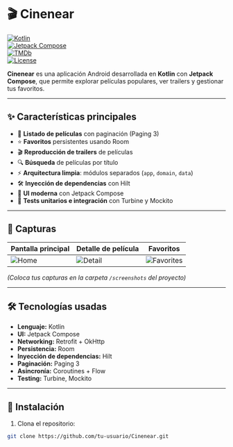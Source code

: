 # 🎬 Cinenear

[![Kotlin](https://img.shields.io/badge/Kotlin-Orange?style=flat&logo=kotlin)](https://kotlinlang.org/)  
[![Jetpack Compose](https://img.shields.io/badge/Jetpack%20Compose-Blue?style=flat&logo=android)](https://developer.android.com/jetpack/compose)  
[![TMDb](https://img.shields.io/badge/TMDb-API-FF6347?style=flat)](https://www.themoviedb.org/)  
[![License](https://img.shields.io/badge/License-MIT-green)](LICENSE)  

**Cinenear** es una aplicación Android desarrollada en **Kotlin** con **Jetpack Compose**, que permite explorar películas populares, ver trailers y gestionar tus favoritos.  

---

## ✨ Características principales

- 📄 **Listado de películas** con paginación (Paging 3)  
- ⭐ **Favoritos** persistentes usando Room  
- 🎬 **Reproducción de trailers** de películas  
- 🔍 **Búsqueda** de películas por título  
- ⚡ **Arquitectura limpia**: módulos separados (`app`, `domain`, `data`)  
- 🛠️ **Inyección de dependencias** con Hilt  
- 📱 **UI moderna** con Jetpack Compose  
- 🧪 **Tests unitarios e integración** con Turbine y Mockito  

---

## 📸 Capturas

| Pantalla principal | Detalle de película | Favoritos |
|------------------|------------------|-----------|
| ![Home](screenshots/home.png) | ![Detail](screenshots/detail.png) | ![Favorites](screenshots/favorites.png) |

*(Coloca tus capturas en la carpeta `/screenshots` del proyecto)*  

---

## 🛠 Tecnologías usadas

- **Lenguaje:** Kotlin  
- **UI:** Jetpack Compose  
- **Networking:** Retrofit + OkHttp  
- **Persistencia:** Room  
- **Inyección de dependencias:** Hilt  
- **Paginación:** Paging 3  
- **Asincronía:** Coroutines + Flow  
- **Testing:** Turbine, Mockito  

---

## 🚀 Instalación

1. Clona el repositorio:  
```bash
git clone https://github.com/tu-usuario/Cinenear.git
